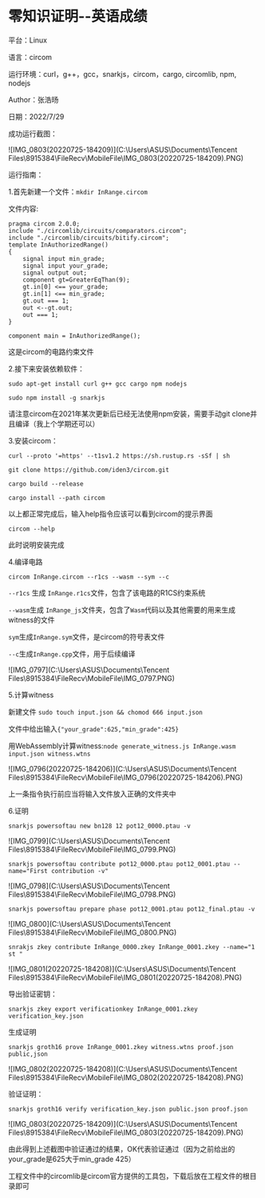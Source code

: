 # 					零知识证明--英语成绩

平台：Linux

语言：circom

运行环境：curl，g++，gcc，snarkjs，circom，cargo, circomlib, npm, nodejs

Author：张浩旸

日期：2022/7/29

成功运行截图：

![IMG_0803(20220725-184209)](C:\Users\ASUS\Documents\Tencent Files\8915384\FileRecv\MobileFile\IMG_0803(20220725-184209).PNG)



运行指南：

1.首先新建一个文件：`mkdir InRange.circom`

文件内容:

~~~
pragma circom 2.0.0;
include "./circomlib/circuits/comparators.circom";
include "./circomlib/circuits/bitify.circom";
template InAuthorizedRange()
{
	signal input min_grade;
	signal input your_grade;
	signal output out;
	component gt=GreaterEqThan(9);
	gt.in[0] <== your_grade;
	gt.in[1] <== min_grade;
	gt.out === 1;
	out <--gt.out;
	out === 1;
}

component main = InAuthorizedRange();
~~~

这是circom的电路约束文件

2.接下来安装依赖软件：

`sudo apt-get install curl g++ gcc cargo npm nodejs`

`sudo npm install -g snarkjs`

请注意circom在2021年某次更新后已经无法使用npm安装，需要手动git clone并且编译（我上个学期还可以）

3.安装circom：

`curl --proto '=https' --t1sv1.2 https://sh.rustup.rs -sSf | sh`

`git clone https://github.com/iden3/circom.git`

`cargo build --release`

`cargo install --path circom`

以上都正常完成后，输入help指令应该可以看到circom的提示界面

`circom --help`

此时说明安装完成



4.编译电路

`circom InRange.circom --r1cs --wasm --sym --c`

`--r1cs` 生成 `InRange.r1cs`文件，包含了该电路的R1CS约束系统

`--wasm`生成 `InRange_js`文件夹，包含了`Wasm`代码以及其他需要的用来生成witness的文件

`sym`生成`InRange.sym`文件，是circom的符号表文件

`--c`生成`InRange.cpp`文件，用于后续编译

![IMG_0797](C:\Users\ASUS\Documents\Tencent Files\8915384\FileRecv\MobileFile\IMG_0797.PNG)

5.计算witness

新建文件 `sudo touch input.json && chomod 666 input.json `

文件中给出输入`{"your_grade":625,"min_grade":425}`

用WebAssembly计算witness:`node generate_witness.js InRange.wasm input.json witness.wtns`

![IMG_0796(20220725-184206)](C:\Users\ASUS\Documents\Tencent Files\8915384\FileRecv\MobileFile\IMG_0796(20220725-184206).PNG)

上一条指令执行前应当将输入文件放入正确的文件夹中



6.证明

`snarkjs powersoftau new bn128 12 pot12_0000.ptau -v`

![IMG_0799](C:\Users\ASUS\Documents\Tencent Files\8915384\FileRecv\MobileFile\IMG_0799.PNG)

`snarkjs powersoftau contribute pot12_0000.ptau pot12_0001.ptau --name="First contribution -v"`

![IMG_0798](C:\Users\ASUS\Documents\Tencent Files\8915384\FileRecv\MobileFile\IMG_0798.PNG)

`snarkjs powersoftau prepare phase pot12_0001.ptau pot12_final.ptau -v`

![IMG_0800](C:\Users\ASUS\Documents\Tencent Files\8915384\FileRecv\MobileFile\IMG_0800.PNG)

`snrakjs zkey contribute InRange_0000.zkey InRange_0001.zkey --name="1 st "`

![IMG_0801(20220725-184208)](C:\Users\ASUS\Documents\Tencent Files\8915384\FileRecv\MobileFile\IMG_0801(20220725-184208).PNG)



导出验证密钥：

`snarkjs zkey export verificationkey InRange_0001.zkey verification_key.json`

生成证明

`snarkjs groth16 prove InRange_0001.zkey witness.wtns proof.json public,json`

![IMG_0802(20220725-184208)](C:\Users\ASUS\Documents\Tencent Files\8915384\FileRecv\MobileFile\IMG_0802(20220725-184208).PNG)

验证证明：

`snarkjs groth16 verify verification_key.json public.json proof.json`

![IMG_0803(20220725-184209)](C:\Users\ASUS\Documents\Tencent Files\8915384\FileRecv\MobileFile\IMG_0803(20220725-184209).PNG)

由此得到上述截图中验证通过的结果，OK代表验证通过（因为之前给出的your_grade是625大于min_grade 425）

工程文件中的circomlib是circom官方提供的工具包，下载后放在工程文件的根目录即可
